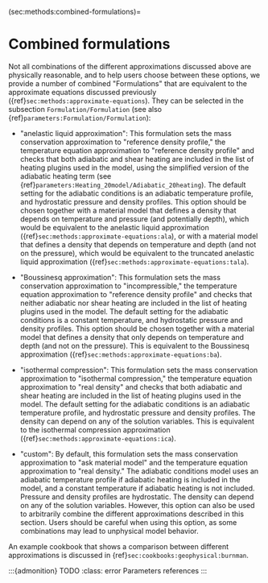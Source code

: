 (sec:methods:combined-formulations)=
# Combined formulations

Not all combinations of the different approximations discussed above are physically reasonable, and to help users choose between these options, we provide a number of combined "Formulations" that are equivalent to the approximate equations discussed previously ({ref}`sec:methods:approximate-equations`).
They can be selected in the subsection `Formulation/Formulation` (see also {ref}`parameters:Formulation/Formulation`):

-   "anelastic liquid approximation": This formulation sets the mass conservation approximation to "reference density profile," the temperature equation approximation to "reference density profile" and checks that both adiabatic and shear heating are included in the list of heating plugins used in the model, using the simplified version of the adiabatic heating term (see {ref}`parameters:Heating_20model/Adiabatic_20heating`).
The default setting for the adiabatic conditions is an adiabatic temperature profile, and hydrostatic pressure and density profiles.
This option should be chosen together with a material model that defines a density that depends on temperature and pressure (and potentially depth), which would be equivalent to the anelastic liquid approximation ({ref}`sec:methods:approximate-equations:ala`), or with a material model that defines a density that depends on temperature and depth (and not on the pressure), which would be equivalent to the truncated anelastic liquid approximation ({ref}`sec:methods:approximate-equations:tala`).

-   "Boussinesq approximation": This formulation sets the mass conservation approximation to "incompressible," the temperature equation approximation to "reference density profile" and checks that neither adiabatic nor shear heating are included in the list of heating plugins used in the model.
    The default setting for the adiabatic conditions is a constant temperature, and hydrostatic pressure and density profiles.
    This option should be chosen together with a material model that defines a density that only depends on temperature and depth (and not on the pressure).
    This is equivalent to the Boussinesq approximation ({ref}`sec:methods:approximate-equations:ba`).

-   "isothermal compression": This formulation sets the mass conservation approximation to "isothermal compression," the temperature equation approximation to "real density" and checks that both adiabatic and shear heating are included in the list of heating plugins used in the model.
    The default setting for the adiabatic conditions is an adiabatic temperature profile, and hydrostatic pressure and density profiles.
    The density can depend on any of the solution variables.
    This is equivalent to the isothermal compression approximation ({ref}`sec:methods:approximate-equations:ica`).

-   "custom": By default, this formulation sets the mass conservation approximation to "ask material model" and the temperature equation approximation to "real density."
    The adiabatic conditions model uses an adiabatic temperature profile if adiabatic heating is included in the model, and a constant temperature if adiabatic heating is not included. Pressure and density profiles are hydrostatic.
    The density can depend on any of the solution variables.
    However, this option can also be used to arbitrarily combine the different approximations described in this section.
    Users should be careful when using this option, as some combinations may lead to unphysical model behavior.

An example cookbook that shows a comparison between different approximations
is discussed in {ref}`sec:cookbooks:geophysical:burnman`.

:::{admonition} TODO
:class: error
Parameters references
:::
